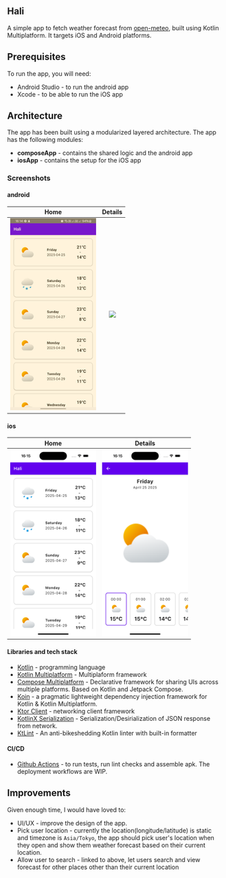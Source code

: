 ## Hali

A simple app to fetch weather forecast
from [open-meteo](https://open-meteo.com/en/docs?daily=temperature_2m_max,temperature_2m_min,precipitation_sum),
built using Kotlin Multiplatform. It targets iOS and Android platforms.

## Prerequisites

To run the app, you will need:

- Android Studio - to run the android app
- Xcode - to be able to run the iOS app

## Architecture

The app has been built using a modularized layered architecture. The app has the following modules:

- **composeApp** - contains the shared logic and the android app
- **iosApp** - contains the setup for the iOS app

### Screenshots

#### android

|                         Home                         |                         Details                         |
|:----------------------------------------------------:|:-------------------------------------------------------:|
| <img src="screenshots/android_home.png" width="200"> | <img src="screenshots/android_details.png" width="200"> |

#### ios

|                       Home                       |                       Details                       |
|:------------------------------------------------:|:---------------------------------------------------:|
| <img src="screenshots/ios_home.png" width="200"> | <img src="screenshots/ios_details.png" width="200"> |

#### Libraries and tech stack

- [Kotlin](https://kotlinlang.org/) - programming language
- [Kotlin Multiplatform](https://www.jetbrains.com/kotlin-multiplatform/) - Multiplaform framework
- [Compose Multiplatform](https://www.jetbrains.com/lp/compose-multiplatform/) - Declarative
  framework for sharing UIs across multiple platforms. Based on Kotlin and Jetpack Compose.
- [Koin](https://github.com/google/hilt](https://insert-koin.io/)) - a pragmatic lightweight
  dependency injection framework for Kotlin & Kotlin Multiplatform.
- [Ktor Client](https://ktor.io/) - networking client framework
- [KotlinX Serialization](https://github.com/Kotlin/kotlinx.serialization) -
  Serialization/Desirialization of JSON response from network.
- [KtLint](https://github.com/pinterest/ktlint) - An anti-bikeshedding Kotlin linter with built-in
  formatter

#### CI/CD

- [Github Actions](https://github.com/kibettheophilus/hali/tree/master/.github/workflows) - to run
  tests, run lint checks and assemble apk. The deployment workflows are WIP.

## Improvements

Given enough time, I would have loved to:

- UI/UX - improve the design of the app.
- Pick user location - currently the location(longitude/latitude) is static and timezone is
  `Asia/Tokyo`, the app should pick user's location when they open and show them weather forecast
  based on their current location.
- Allow user to search - linked to above, let users search and view forecast for other places other
  than their current location
